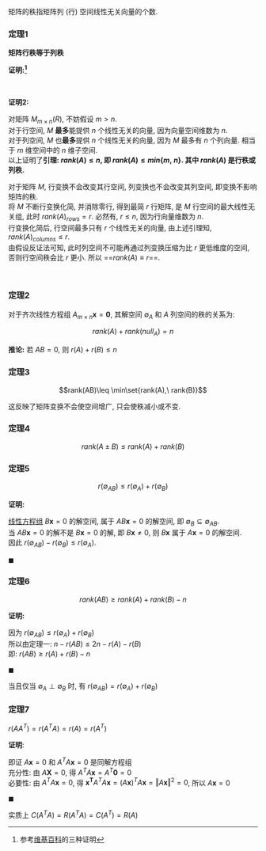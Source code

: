 矩阵的秩指矩阵列 (行) 空间线性无关向量的个数.

### 定理1

**矩阵行秩等于列秩**

**证明:[^1]**

[^1]: 参考[维基百科](https://zh.wikipedia.org/wiki/线性代数基本定理)的三种证明

<br>

**证明2:**

对矩阵 $M_{m\times n}(R)$, 不妨假设 $m\gt n$.   
对于行空间, $M$ **最多**能提供 $n$ 个线性无关的向量, 因为向量空间维数为 $n$.  
对于列空间, $M$ 也**最多**提供 $n$ 个线性无关的向量, 因为 $M$ 最多有 $n$ 个列向量. 相当于 $m$ 维空间中的 $n$ 维子空间.  
以上证明了**引理: $rank(A)\leq n$, 即 $rank(A)\leq min\{m,\ n\}$. 其中 $rank(A)$ 是行秩或列秩.**

对于矩阵 $M$, 行变换不会改变其行空间, 列变换也不会改变其列空间, 即变换不影响矩阵的秩.  
将 $M$ 不断行变换化简, 并消除零行, 得到最简 $r$ 行矩阵, 是 $M$ 行空间的最大线性无关组, 此时 $rank(A)_{rows}=r$.  必然有, $r\leq n$, 因为行向量维数为 $n$.  
行变换化简后, 行空间最多只有 $r$ 个线性无关的向量, 由上述引理知, $rank(A)_{columns}\leq r$.   
由假设反证法可知, 此时列空间不可能再通过列变换压缩为比 $r$ 更低维度的空间, 否则行空间秩会比 $r$ 更小. 所以 ==$rank(A)\equiv r$==.

<br>

### 定理2

对于齐次线性方程组 $A_{m\times n}\mathbf{x}=\mathbf{0}$, 其解空间 $\emptyset_A$ 和 $A$ 列空间的秩的关系为:

$$rank(A)+rank(null_{A})=n$$

**推论:** 若 $AB=0$, 则 $r(A)+r(B)\leq n$

### 定理3

$$rank(AB)\leq \min\set{rank(A),\ rank(B)}$$

这反映了矩阵变换不会使空间增广, 只会使秩减小或不变.

### 定理4

$$rank(A\pm B)\leq rank(A)+rank(B)$$

### 定理5

$$r(\emptyset_{AB})\leq r(\emptyset_A)+r(\emptyset_B)$$

**证明:**

[线性方程组](线性方程组问题/线性方程组的解.md) $B\mathbf{x}=0$ 的解空间, 属于 $AB\mathbf{x}=0$ 的解空间, 即 $\emptyset_{B}\subseteq\emptyset_{AB}$.  
当 $AB\mathbf{x}=0$ 的解不是 $B\mathbf{x}=0$ 的解, 即 $B\mathbf{x}\not=0$, 则 $B\mathbf{x}$ 属于 $A\mathbf{x}=0$ 的解空间.  
因此 $r(\emptyset_{AB})-r(\emptyset_{B})\leq r(\emptyset_{A})$.

$\blacksquare$

### 定理6 

$$rank(AB)\geq rank(A)+rank(B)-n$$

**证明:**

因为 $r(\emptyset_{AB})\leq r(\emptyset_A)+r(\emptyset_B)$  
所以由定理一: $n-r(AB)\leq 2n-r(A)-r(B)$  
即: $r(AB)\geq r(A)+r(B)-n$

$\blacksquare$

当且仅当 $\emptyset_{A}\perp\emptyset_{B}$ 时, 有 $r(\emptyset_{AB})= r(\emptyset_A)+r(\emptyset_B)$

### 定理7

$r(AA^{T})=r(A^{T}A)=r(A)=r(A^{T})$

**证明**: 

即证 $A\mathbf{x}=0$ 和 $A^{T}A\mathbf{x}=0$ 是同解方程组  
充分性: 由 $A\mathbf{X}=0$, 得 $A^{T}A\mathbf{x}=A^{T}\mathbf{0}=0$  
必要性: 由 $A^{T}A\mathbf{x}=0$, 得 $\mathbf{x^{T}}A^{T}A\mathbf{x}=(A\mathbf{x})^{T}A\mathbf{x}=\Vert A\mathbf{x}\Vert^{2}=0$, 所以 $A\mathbf{x}=0$

$\blacksquare$

实质上 $C(A^{T}A)=R(A^{T}A)=C(A^{T})=R(A)$